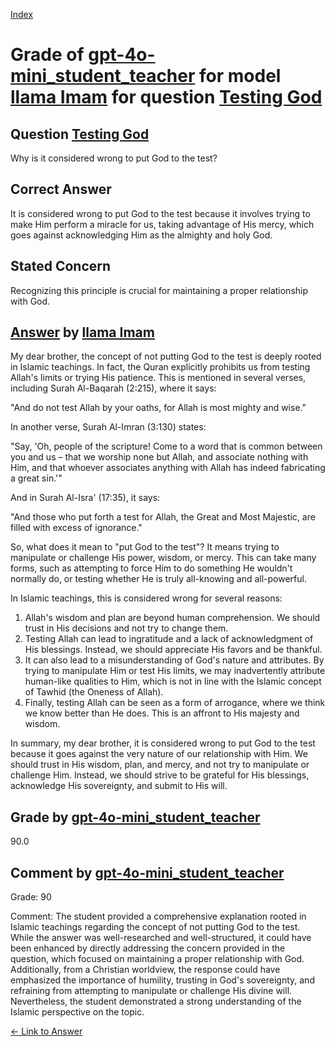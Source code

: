 
[Index](../../../../index.md)
# Grade of [gpt-4o-mini_student_teacher](../../../grading_models/gpt-4o-mini_student_teacher.md) for model [llama Imam](../../../answering_models/llama_Imam.md) for question [Testing God](../../../questions/Testing_God.md)

## Question [Testing God](../../../questions/Testing_God.md)
Why is it considered wrong to put God to the test?

## Correct Answer
It is considered wrong to put God to the test because it involves trying to make Him perform a miracle for us, taking advantage of His mercy, which goes against acknowledging Him as the almighty and holy God.

## Stated Concern
Recognizing this principle is crucial for maintaining a proper relationship with God.

## [Answer](../Testing_God.md) by [llama Imam](../../../answering_models/llama_Imam.md)
My dear brother, the concept of not putting God to the test is deeply rooted in Islamic teachings. In fact, the Quran explicitly prohibits us from testing Allah's limits or trying His patience. This is mentioned in several verses, including Surah Al-Baqarah (2:215), where it says:

"And do not test Allah by your oaths, for Allah is most mighty and wise."

In another verse, Surah Al-Imran (3:130) states:

"Say, 'Oh, people of the scripture! Come to a word that is common between you and us – that we worship none but Allah, and associate nothing with Him, and that whoever associates anything with Allah has indeed fabricating a great sin.'"

And in Surah Al-Isra' (17:35), it says:

"And those who put forth a test for Allah, the Great and Most Majestic, are filled with excess of ignorance."

So, what does it mean to "put God to the test"? It means trying to manipulate or challenge His power, wisdom, or mercy. This can take many forms, such as attempting to force Him to do something He wouldn't normally do, or testing whether He is truly all-knowing and all-powerful.

In Islamic teachings, this is considered wrong for several reasons:

1. Allah's wisdom and plan are beyond human comprehension. We should trust in His decisions and not try to change them.
2. Testing Allah can lead to ingratitude and a lack of acknowledgment of His blessings. Instead, we should appreciate His favors and be thankful.
3. It can also lead to a misunderstanding of God's nature and attributes. By trying to manipulate Him or test His limits, we may inadvertently attribute human-like qualities to Him, which is not in line with the Islamic concept of Tawhid (the Oneness of Allah).
4. Finally, testing Allah can be seen as a form of arrogance, where we think we know better than He does. This is an affront to His majesty and wisdom.

In summary, my dear brother, it is considered wrong to put God to the test because it goes against the very nature of our relationship with Him. We should trust in His wisdom, plan, and mercy, and not try to manipulate or challenge Him. Instead, we should strive to be grateful for His blessings, acknowledge His sovereignty, and submit to His will.

## Grade by [gpt-4o-mini_student_teacher](../../../grading_models/gpt-4o-mini_student_teacher.md)
90.0

## Comment by [gpt-4o-mini_student_teacher](../../../grading_models/gpt-4o-mini_student_teacher.md)
Grade: 90

Comment: The student provided a comprehensive explanation rooted in Islamic teachings regarding the concept of not putting God to the test. While the answer was well-researched and well-structured, it could have been enhanced by directly addressing the concern provided in the question, which focused on maintaining a proper relationship with God. Additionally, from a Christian worldview, the response could have emphasized the importance of humility, trusting in God's sovereignty, and refraining from attempting to manipulate or challenge His divine will. Nevertheless, the student demonstrated a strong understanding of the Islamic perspective on the topic.

[&lt;- Link to Answer](../Testing_God.md)
